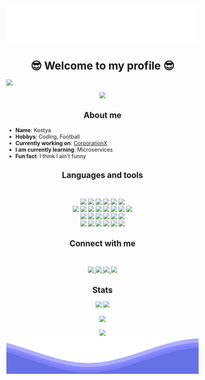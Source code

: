 <img src="https://raw.githubusercontent.com/kostahe/kostahe/master/rotated-waves.svg" width="100%" height="100">

<h1 align="center">😎 Welcome to my profile 😎</h1>

<p> <img src="https://komarev.com/ghpvc/?username=kostahe&label=Profile%20views&color=025cda&style=for-the-badge" /> </p>    

<div align="center">
     <img width="600" src="https://lanyard.kyrie25.me/api/571633649468833792?idleMessage=Sleeping%F0%9F%98%B4&useDisplayName=false&waveColor=025cda&gradient=025cda-185283-FFFFFF" />
</div>

<h2 align="center">About me</h2>

- **Name**: Kostya
- **Hobbys**: Coding, Football
- **Currently working on**: [CorporationX](https://github.com/CorporationX)
- **I am currently learning**: Microservices
- **Fun fact**: I think I ain't funny

<h2 align="center">Languages and tools</h2>
<br>
<p align="center"> 
    <img src="https://img.shields.io/badge/Java-ED8B00?style=for-the-badge&logo=openjdk&logoColor=white"" />
    <img src="https://img.shields.io/badge/Kotlin-B125EA?style=for-the-badge&logo=kotlin&logoColor=white" />
    <img src="https://img.shields.io/badge/Dart-0175C2?style=for-the-badge&logo=dart&logoColor=white" />
    <img src="https://img.shields.io/badge/Python-FFD43B?style=for-the-badge&logo=python&logoColor=blue" />
    <img src="https://img.shields.io/badge/PHP-777BB4?style=for-the-badge&logo=php&logoColor=white" />
    <img src="https://img.shields.io/badge/JavaScript-323330?style=for-the-badge&logo=javascript&logoColor=F7DF1E" />
    <br>
    <img src="https://img.shields.io/badge/Spring-6DB33F?style=for-the-badge&logo=spring&logoColor=white" />
    <img src="https://img.shields.io/badge/Symfony-000000?style=for-the-badge&logo=Symfony&logoColor=white" />
    <img src="https://img.shields.io/badge/Android-3DDC84?style=for-the-badge&logo=android&logoColor=white" />
    <img src="https://img.shields.io/badge/Flutter-02569B?style=for-the-badge&logo=flutter&logoColor=white" />
    <img src="https://img.shields.io/badge/React-20232A?style=for-the-badge&logo=react&logoColor=61DAFB" />
    <img src="https://img.shields.io/badge/HTML5-E34F26?style=for-the-badge&logo=html5&logoColor=white" />
    <img src="https://img.shields.io/badge/CSS3-1572B6?style=for-the-badge&logo=css3&logoColor=white" />
    <img src="https://img.shields.io/badge/Figma-F24E1E?style=for-the-badge&logo=figma&logoColor=white" />
    <br>
    <img src="https://img.shields.io/badge/PostgreSQL-316192?style=for-the-badge&logo=postgresql&logoColor=white" />
    <img src="https://img.shields.io/badge/MySQL-005C84?style=for-the-badge&logo=mysql&logoColor=white" />
    <img src="https://img.shields.io/badge/redis-%23DD0031.svg?&style=for-the-badge&logo=redis&logoColor=white" />
    <img src="https://img.shields.io/badge/MongoDB-4EA94B?style=for-the-badge&logo=mongodb&logoColor=white" />
    <img src="https://img.shields.io/badge/firebase-ffca28?style=for-the-badge&logo=firebase&logoColor=black" />
    <img src="https://img.shields.io/badge/Amazon_AWS-FF9900?style=for-the-badge&logo=amazonaws&logoColor=white" />
    <br>
    <img src="https://img.shields.io/badge/GIT-E44C30?style=for-the-badge&logo=git&logoColor=white" />
    <img src="https://img.shields.io/badge/GitHub-100000?style=for-the-badge&logo=github&logoColor=white" />
    <img src="https://img.shields.io/badge/GitHub_Actions-2088FF?style=for-the-badge&logo=github-actions&logoColor=white" />
    <img src="https://img.shields.io/badge/GitLab-330F63?style=for-the-badge&logo=gitlab&logoColor=white" />
    <img src="https://img.shields.io/badge/Docker-2CA5E0?style=for-the-badge&logo=docker&logoColor=white" />
    <img src="https://img.shields.io/badge/Postman-FF6C37?style=for-the-badge&logo=Postman&logoColor=white" />
</p>

<h2 align="center">Connect with me</h2>
<br>
<p align="center">
    <a href="https://discord.gg/.kostah" target="_blank"> <img src="https://img.shields.io/badge/Discord-5865F2?style=for-the-badge&logo=discord&logoColor=white"> </a>
    <a href="https://www.instagram.com/kostahwastaken" taget="_blank"> <img src="https://img.shields.io/badge/Instagram-E4405F?style=for-the-badge&logo=instagram&logoColor=white"> </a>
    <a href="https://linkedin.com/in/konstantyn-huzil" target="_blank"> <img src="https://img.shields.io/badge/LinkedIn-0077B5?style=for-the-badge&logo=linkedin&logoColor=white"> </a>
    <a href="https://steamcommunity.com/id/Kostahh" target="_blank"> <img src="https://img.shields.io/badge/Steam-000000?style=for-the-badge&logo=steam&logoColor=white"> </a>
</p>

<h2 align="center">Stats</h2>
<div align="center">
    <img width=340 src="https://github-readme-stats.vercel.app/api?username=kostahe&show_icons=true&count_private=true&rank_icon=github&theme=transparent" />
    <img src="https://github-readme-stats.vercel.app/api/top-langs/?username=kostahe&layout=compact&langs_count=4&theme=transparent" /> 
    <br>
    <br>
    <img align="center" src="https://github-readme-streak-stats.herokuapp.com/?user=kostahe&theme=transparent" />
    <br>
    <br>
    <img align="center" src="https://github-readme-stats.vercel.app/api/wakatime?username=kostah&theme=transparent" />
</div>

<img src="https://raw.githubusercontent.com/kostahe/kostahe/master/waves.svg" width="100%" height="100">
